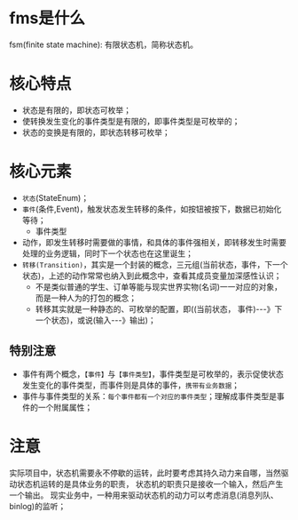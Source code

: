 # fms是什么
fsm(finite state machine): 有限状态机，简称状态机。

# 核心特点
* 状态是有限的，即状态可枚举；
* 使转换发生变化的事件类型是有限的，即事件类型是可枚举的；
* 状态的变换是有限的，即状态转移可枚举；

# 核心元素
* `状态`(StateEnum)；
* `事件`(条件,Event)，触发状态发生转移的条件，如按钮被按下，数据已初始化等待；
    * 事件类型
* 动作，即发生转移时需要做的事情，和具体的事件强相关，即转移发生时需要处理的业务逻辑，同时下一个状态也在这里诞生；
* `转移(Transition)`，其实是一个封装的概念，三元组(当前状态，事件，下一个状态)，上述的动作常常也纳入到此概念中，查看其成员变量加深感性认识；
    * 不是类似普通的学生、订单等能与现实世界实物(名词)一一对应的对象，而是一种人为的打包的概念；
    * 转移其实就是一种静态的、可枚举的配置，即((当前状态， 事件)---》下一个状态)，或说(输入---》输出)；

## 特别注意
* 事件有两个概念，`【事件】`与`【事件类型】`，事件类型是可枚举的，表示促使状态发生变化的事件类型，而事件则是具体的事件，`携带有业务数据`；
* 事件与事件类型的关系：`每个事件都有一个对应的事件类型`；理解成事件类型是事件的一个附属属性；

# 注意
实际项目中，状态机需要永不停歇的运转，此时要考虑其持久动力来自哪，当然驱动状态机运转的是具体业务的职责，
状态机的职责只是接收一个输入，然后产生一个输出。
现实业务中，一种用来驱动状态机的动力可以考虑消息(消息列队、binlog)的监听；










